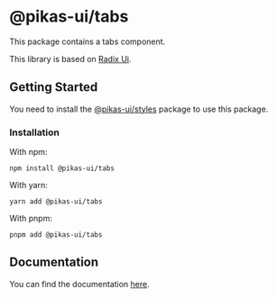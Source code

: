 # @pikas-ui/tabs

This package contains a tabs component.

This library is based on [Radix Ui](https://www.radix-ui.com/).

## Getting Started

You need to install the <a href={stylesLink}>@pikas-ui/styles</a> package to use this package.

### Installation

With npm:

```
npm install @pikas-ui/tabs
```

With yarn:

```
yarn add @pikas-ui/tabs
```

With pnpm:

```
pnpm add @pikas-ui/tabs
```

## Documentation

You can find the documentation [here](https://pikas-ui.vercel.app).